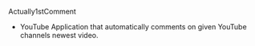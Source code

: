 Actually1stComment

- YouTube Application that automatically 
  comments on given YouTube channels newest video.


